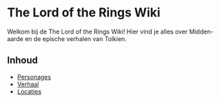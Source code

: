 # The Lord of the Rings Wiki
Welkom bij de The Lord of the Rings Wiki! Hier vind je alles over Midden-aarde en de epische verhalen van Tolkien.

## Inhoud
- [Personages](personages.md)
- [Verhaal](verhaal.md)
- [Locaties](locaties.md)
